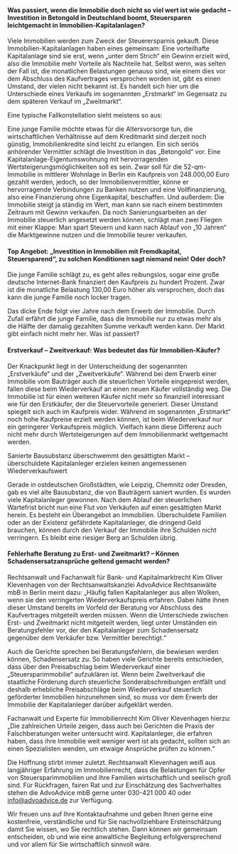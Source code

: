 ---
---

#### Was passiert, wenn die Immobilie doch nicht so viel wert ist wie gedacht – Investition in Betongold in Deutschland boomt, Steuersparen leichtgemacht in Immobilien-Kapitalanlagen?

Viele Immobilien werden zum Zweck der Steuerersparnis gekauft. Diese Immobilien-Kapitalanlagen haben eines gemeinsam: Eine vorteilhafte Kapitalanlage sind sie erst, wenn „unter dem Strich“ ein Gewinn erzielt wird, also die Immobilie mehr Vorteile als Nachteile hat. Selbst wenn, was selten der Fall ist, die monatlichen Belastungen genauso sind, wie einem dies vor dem Abschluss des Kaufvertrages versprochen worden ist, gibt es einen Umstand, der vielen nicht bekannt ist. Es handelt sich hier um die Unterschiede eines Verkaufs im sogenannten „Erstmarkt“ im Gegensatz zu dem sp&auml;teren Verkauf im „Zweitmarkt“.

Eine typische Fallkonstellation sieht meistens so aus:

Eine junge Familie m&ouml;chte etwas f&uuml;r die Altersvorsorge tun, die wirtschaftlichen Verh&auml;ltnisse auf dem Kreditmarkt sind derzeit noch g&uuml;nstig, Immobilienkredite sind leicht zu erlangen. Ein sich seri&ouml;s anh&ouml;render Vermittler schl&auml;gt die Investition in das „Betongold“ vor. Eine Kapitalanlage-Eigentumswohnung mit hervorragenden Wertsteigerungsm&ouml;glichkeiten soll es sein. Zwar soll f&uuml;r die 52-qm-Immobilie in mittlerer Wohnlage in Berlin ein Kaufpreis von 248.000,00 Euro gezahlt werden, jedoch, so der Immobilienvermittler, k&ouml;nne er hervorragende Verbindungen zu Banken nutzen und eine Vollfinanzierung, also eine Finanzierung ohne Eigenkapital, beschaffen. Und au&szlig;erdem: Die Immobilie steigt ja st&auml;ndig im Wert, man kann sie nach einem bestimmten Zeitraum mit Gewinn verkaufen. Da noch Sanierungsarbeiten an der Immobilie steuerlich angesetzt werden k&ouml;nnen, schl&auml;gt man zwei Fliegen mit einer Klappe: Man spart Steuern und kann nach Ablauf von „10 Jahren“ die Marktgewinne nutzen und die Immobilie teurer verkaufen.

#### Top Angebot: „Investition in Immobilien mit Fremdkapital, Steuersparend“, zu solchen Konditionen sagt niemand nein! Oder doch?

Die junge Familie schl&auml;gt zu, es geht alles reibungslos, sogar eine gro&szlig;e deutsche Internet-Bank finanziert den Kaufpreis zu hundert Prozent. Zwar ist die monatliche Belastung 130,00 Euro h&ouml;her als versprochen, doch das kann die junge Familie noch locker tragen.

Das dicke Ende folgt vier Jahre nach dem Erwerb der Immobilie. Durch Zufall erf&auml;hrt die junge Familie, dass die Immobilie nur zu etwas mehr als die H&auml;lfte der damalig gezahlten Summe verkauft werden kann. Der Markt gibt einfach nicht mehr her. Was ist passiert?

#### Erstverkauf – Zweitverkauf: Was bedeutet das f&uuml;r Immobilien-K&auml;ufer?

Der Knackpunkt liegt in der Unterscheidung der sogenannten „Erstverk&auml;ufe“ und der „Zweitverk&auml;ufe“. W&auml;hrend bei dem Erwerb einer Immobilie vom Bautr&auml;ger auch die steuerlichen Vorteile eingepreist werden, fallen diese beim Wiederverkauf an einen neuen K&auml;ufer vollst&auml;ndig weg. Die Immobilie ist f&uuml;r einen weiteren K&auml;ufer nicht mehr so finanziell interessant wie f&uuml;r den Erstk&auml;ufer, der die Steuervorteile generiert. Dieser Umstand spiegelt sich auch im Kaufpreis wider. W&auml;hrend im sogenannten „Erstmarkt“ noch hohe Kaufpreise erzielt werden k&ouml;nnen, ist beim Wiederverkauf nur ein geringerer Verkaufspreis m&ouml;glich. Vielfach kann diese Differenz auch nicht mehr durch Wertsteigerungen auf dem Immobilienmarkt wettgemacht werden.

Sanierte Bausubstanz &uuml;berschwemmt den ges&auml;ttigten Markt – &uuml;berschuldete Kapitalanleger erzielen keinen angemessenen Wiederverkaufswert

Gerade in ostdeutschen Gro&szlig;st&auml;dten, wie Leipzig, Chemnitz oder Dresden, gab es viel alte Bausubstanz, die von Bautr&auml;gern saniert wurden. Es wurden viele Kapitalanleger gewonnen. Nach dem Ablauf der steuerlichen Wartefrist bricht nun eine Flut von Verk&auml;ufen auf einen ges&auml;ttigten Markt herein. Es besteht ein &Uuml;berangebot an Immobilien. &Uuml;berschuldete Familien oder an der Existenz gef&auml;hrdete Kapitalanleger, die dringend Geld brauchen, k&ouml;nnen durch den Verkauf der Immobilie ihre Schulden nicht verringern. Es bleibt eine riesiger Berg an Schulden &uuml;brig.

#### Fehlerhafte Beratung zu Erst- und Zweitmarkt? – K&ouml;nnen Schadensersatzanspr&uuml;che geltend gemacht werden?

Rechtsanwalt und Fachanwalt f&uuml;r Bank- und Kapitalmarktrecht Kim Oliver Klevenhagen von der Rechtsanwaltskanzlei AdvoAdvice Rechtsanw&auml;lte mbB in Berlin meint dazu: „H&auml;ufig fallen Kapitalanleger aus allen Wolken, wenn sie den verringerten Wiederverkaufspreis erfahren. Dabei h&auml;tte ihnen dieser Umstand bereits im Vorfeld der Beratung vor Abschluss des Kaufvertrages mitgeteilt werden m&uuml;ssen. Wenn die Unterschiede zwischen Erst- und Zweitmarkt nicht mitgeteilt werden, liegt unter Umst&auml;nden ein Beratungsfehler vor, der den Kapitalanleger zum Schadensersatz gegen&uuml;ber dem Verk&auml;ufer bzw. Vermittler berechtigt.“

Auch die Gerichte sprechen bei Beratungsfehlern, die bewiesen werden k&ouml;nnen, Schadensersatz zu. So haben viele Gerichte bereits entschieden, dass &uuml;ber den Preisabschlag beim Wiederverkauf einer „Steuersparimmobilie“ aufzukl&auml;ren ist. Wenn beim Zweitverkauf die staatliche F&ouml;rderung durch steuerliche Sonderabschreibungen entf&auml;llt und deshalb erhebliche Preisabschl&auml;ge beim Wiederverkauf steuerlich gef&ouml;rderter Immobilien hinzunehmen sind, so muss vor dem Erwerb der Immobilie der Kapitalanleger dar&uuml;ber aufgekl&auml;rt werden.

Fachanwalt und Experte f&uuml;r Immobilienrecht Kim Oliver Klevenhagen hierzu: „Die zahlreichen Urteile zeigen, dass auch bei Gerichten die Praxis der Falschberatungen weiter untersucht wird. Kapitalanleger, die erfahren haben, dass ihre Immobilie weit weniger wert ist als gedacht, sollten sich an einen Spezialisten wenden, um etwaige Anspr&uuml;che pr&uuml;fen zu k&ouml;nnen.“

Die Hoffnung stirbt immer zuletzt. Rechtsanwalt Klevenhagen wei&szlig; aus langj&auml;hriger Erfahrung im Immobilienrecht, dass die Belastungen f&uuml;r Opfer von Steuersparimmobilien und ihre Familien wirtschaftlich und seelisch gro&szlig; sind. F&uuml;r R&uuml;ckfragen, fairen Rat und zur Einsch&auml;tzung des Sachverhaltes stehen die AdvoAdvice mbB gerne unter 030-421 000 40 oder info@advoadvice.de zur Verf&uuml;gung.

Wir freuen uns auf Ihre Kontaktaufnahme und geben Ihnen gerne eine kostenfreie, verst&auml;ndliche und f&uuml;r Sie nachvollziehbare Ersteinsch&auml;tzung damit Sie wissen, wo Sie rechtlich stehen. Dann k&ouml;nnen wir gemeinsam entscheiden, ob und wie eine anwaltliche Begleitung erfolgversprechend und vor allem f&uuml;r Sie wirtschaftlich sinnvoll w&auml;re.